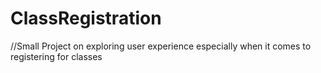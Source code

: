 # ClassRegistration
//Small Project on exploring user experience especially when it comes to registering for classes

